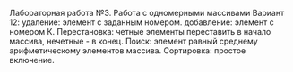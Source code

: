 Лабораторная работа №3.  Работа с одномерными массивами
Вариант 12:
удаление: элемент с заданным номером.
добавление: элемент с номером К.
Перестановка: четные элементы переставить в начало массива, нечетные - в конец.
Поиск: элемент равный среднему арифметическому элементов массива.
Сортировка: простое включение.
